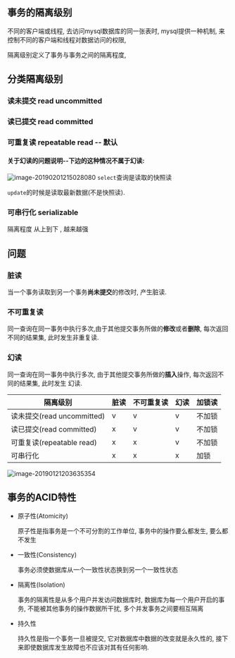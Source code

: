 ## 事务的隔离级别

不同的客户端或线程, 去访问mysql数据库的同一张表时, mysql提供一种机制, 来控制不同的客户端和线程对数据访问的权限, 

隔离级别定义了事务与事务之间的隔离程度, 

## 分类隔离级别

### 读未提交 read uncommitted

### 读已提交 read committed

### 可重复读 repeatable read  -- 默认

#### 关于幻读的问题说明--下边的这种情况不属于幻读:

![image-20190201215028080](https://ws1.sinaimg.cn/large/006tNc79ly1fzr9h9rjcvj31000gawhw.jpg)
`select`查询是读取的快照读

`update`的时候是读取最新数据(不是快照读).

### 可串行化  serializable



隔离程度 从上到下 , 越来越强



## 问题

### 脏读

当一个事务读取到另一个事务**尚未提交**的修改时, 产生脏读.

### 不可重复读

同一查询在同一事务中执行多次,由于其他提交事务所做的**修改**或者**删除**, 每次返回不同的结果集, 此时发生非重复读.

### 幻读

同一查询在同一事务中执行多次, 由于其他提交事务所做的**插入**操作,  每次返回不同的结果集, 此时发生 幻读. 

| 隔离级别                   | 脏读 | 不可重复读 | 幻读        | 加锁读 |
| -------------------------- | ---- | ---------- | ----------- | ------ |
| 读未提交(read uncommitted) | v    | v          | v           | 不加锁 |
| 读已提交(read committed)   | x    | v          | v           | 不加锁 |
| 可重复读(repeatable  read) | x    | x          | v           | 不加锁 |
| 可串行化                   | x    | x          | x           | 加锁   |

![image-20190121203635354](https://ws3.sinaimg.cn/large/006tNc79ly1fzehizzbw9j30oa0dxafl.jpg)





## 事务的ACID特性

- 原子性(Atomicity)

  原子性是指事务是一个不可分割的工作单位, 事务中的操作要么都发生, 要么都不发生

- 一致性(Consistency)

  事务必须使数据库从一个一致性状态换到另一个一致性状态

- 隔离性(Isolation)

  事务的隔离性是从多个用户并发访问数据库时, 数据库为每一个用户开启的事务, 不能被其他事务的操作数据所干扰, 多个并发事务之间要相互隔离

- 持久性

  持久性是指一个事务一旦被提交, 它对数据库中数据的改变就是永久性的, 接下来即使数据库发生故障也不应该对其有任何影响.





